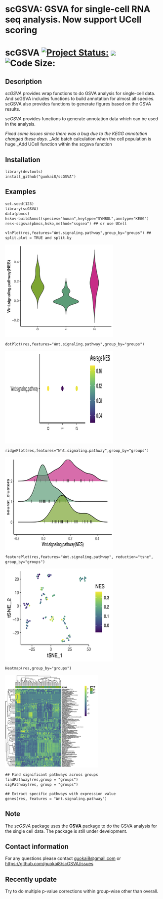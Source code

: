 # scGSVA: GSVA for single-cell RNA seq analysis. Now support UCell scoring 
# scGSVA [![Project Status:](http://www.repostatus.org/badges/latest/active.svg)](http://www.repostatus.org/#active)  [![](https://img.shields.io/badge/devel%20version-0.0.17-green.svg)](https://github.com/guokai8/scGSVA)  ![Code Size:](https://img.shields.io/github/languages/code-size/guokai8/scGSVA)
## Description
_scGSVA_ provides wrap functions to do GSVA analysis for single-cell data. And scGSVA includes functions to build annotation for almost all species. scGSVA also provides functions to generate figures based on the GSVA results.

_scGSVA_ provides functions to generate annotation data which can be used in the analysis.

_Fixed some issues since there was a bug due to the KEGG annotation changed these days._
_Add batch calculation when the cell population is huge
_Add UCell function within the scgsva function
## Installation
```
library(devtools)
install_github("guokai8/scGSVA")
``` 
## Examples
```{r}
set.seed(123)   
library(scGSVA)   
data(pbmcs)
hsko<-buildAnnot(species="human",keytype="SYMBOL",anntype="KEGG")
res<-scgsva(pbmcs,hsko,method="ssgsea") ## or use UCell
```
```{r}
vlnPlot(res,features="Wnt.signaling.pathway",group_by="groups") ## split.plot = TRUE and split.by
```
<img align="center" src = 'vln.jpg'  width=350 height=300>

```{r}
dotPlot(res,features="Wnt.signaling.pathway",group_by="groups")
```
<img align="center" src = 'dot.png'  width=350 height=300>

```{r}
ridgePlot(res,features="Wnt.signaling.pathway",group_by="groups")
```
<img align="center" src = 'ridge.jpg'  width=350 height=300>

```{r}
featurePlot(res,features="Wnt.signaling.pathway", reduction="tsne", group_by="groups")
```
<img align="center" src = 'feature.png'  width=350 height=300>

```{r}
Heatmap(res,group_by="groups")
```
<img align="center" src = 'heat.jpg'  width=300 height=300>

```{r}
## Find significant pathways across groups
findPathway(res,group = "groups")
sigPathway(res, group = "groups")
``` 
```{r}
## Extract specific pathways with expression value
genes(res, features = "Wnt.signaling.pathway")
```
## Note
The _scGSVA_ package uses the __GSVA__ package to do the GSVA analysis for the single cell data.  The package is still under development. 

## Contact information

For any questions please contact guokai8@gmail.com or https://github.com/guokai8/scGSVA/issues

## Recently update

Try to do multiple p-value corrections within group-wise other than overall. 
